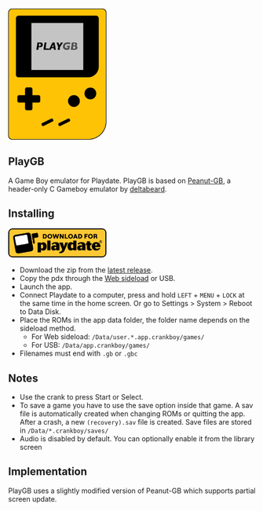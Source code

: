 <p>
<img src="assets/playgb-logo-2x.png?raw=true" width="200">
</p>

## PlayGB

A Game Boy emulator for Playdate. PlayGB is based on [Peanut-GB](https://github.com/deltabeard/Peanut-GB), a header-only C Gameboy emulator by [deltabeard](https://github.com/deltabeard).

## Installing

<a href="https://github.com/nstbayless/PlayGB/releases/latest"><img src="assets/playdate-badge-download.png?raw=true" width="200"></a>

- Download the zip from the [latest release](https://github.com/nstbayless/PlayGB/releases/latest).
- Copy the pdx through the [Web sideload](https://play.date/account/sideload/) or USB.
- Launch the app.
- Connect Playdate to a computer, press and hold `LEFT` + `MENU` + `LOCK` at the same time in the home screen. Or go to Settings > System > Reboot to Data Disk.
- Place the ROMs in the app data folder, the folder name depends on the sideload method.
  - For Web sideload: `/Data/user.*.app.crankboy/games/`
  - For USB: `/Data/app.crankboy/games/`
- Filenames must end with `.gb` or `.gbc`

## Notes

- Use the crank to press Start or Select.
- To save a game you have to use the save option inside that game. A sav file is automatically created when changing ROMs or quitting the app. After a crash, a new `(recovery).sav` file is created. Save files are stored in `/Data/*.crankboy/saves/`
- Audio is disabled by default. You can optionally enable it from the library screen

## Implementation

PlayGB uses a slightly modified version of Peanut-GB which supports partial screen update.
